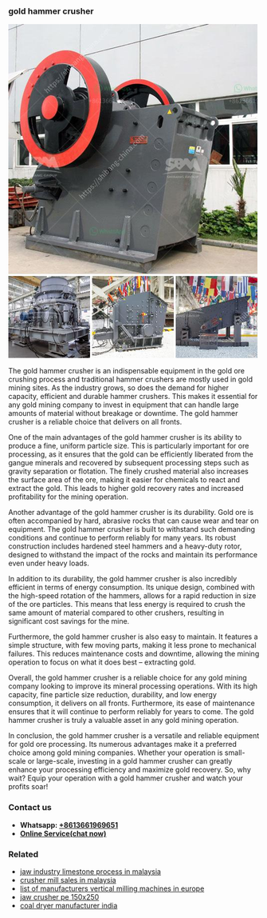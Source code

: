 <h3>gold hammer crusher</h3><img src='1706768172.jpg' alt=''><p>The gold hammer crusher is an indispensable equipment in the gold ore crushing process and traditional hammer crushers are mostly used in gold mining sites. As the industry grows, so does the demand for higher capacity, efficient and durable hammer crushers. This makes it essential for any gold mining company to invest in equipment that can handle large amounts of material without breakage or downtime. The gold hammer crusher is a reliable choice that delivers on all fronts.</p><p>One of the main advantages of the gold hammer crusher is its ability to produce a fine, uniform particle size. This is particularly important for ore processing, as it ensures that the gold can be efficiently liberated from the gangue minerals and recovered by subsequent processing steps such as gravity separation or flotation. The finely crushed material also increases the surface area of the ore, making it easier for chemicals to react and extract the gold. This leads to higher gold recovery rates and increased profitability for the mining operation.</p><p>Another advantage of the gold hammer crusher is its durability. Gold ore is often accompanied by hard, abrasive rocks that can cause wear and tear on equipment. The gold hammer crusher is built to withstand such demanding conditions and continue to perform reliably for many years. Its robust construction includes hardened steel hammers and a heavy-duty rotor, designed to withstand the impact of the rocks and maintain its performance even under heavy loads.</p><p>In addition to its durability, the gold hammer crusher is also incredibly efficient in terms of energy consumption. Its unique design, combined with the high-speed rotation of the hammers, allows for a rapid reduction in size of the ore particles. This means that less energy is required to crush the same amount of material compared to other crushers, resulting in significant cost savings for the mine.</p><p>Furthermore, the gold hammer crusher is also easy to maintain. It features a simple structure, with few moving parts, making it less prone to mechanical failures. This reduces maintenance costs and downtime, allowing the mining operation to focus on what it does best – extracting gold.</p><p>Overall, the gold hammer crusher is a reliable choice for any gold mining company looking to improve its mineral processing operations. With its high capacity, fine particle size reduction, durability, and low energy consumption, it delivers on all fronts. Furthermore, its ease of maintenance ensures that it will continue to perform reliably for years to come. The gold hammer crusher is truly a valuable asset in any gold mining operation.</p><p>In conclusion, the gold hammer crusher is a versatile and reliable equipment for gold ore processing. Its numerous advantages make it a preferred choice among gold mining companies. Whether your operation is small-scale or large-scale, investing in a gold hammer crusher can greatly enhance your processing efficiency and maximize gold recovery. So, why wait? Equip your operation with a gold hammer crusher and watch your profits soar!</p><h3>Contact us</h3><ul><li><strong>Whatsapp:&nbsp;<a href="https://wa.me/8613661969651">+8613661969651</a></strong></li><li><a href="https://swt.shibang-china.com/?git&amp;zhl&amp;gold hammer crusher"><strong>Online Service(chat now)</strong></a></li></ul><h3>Related</h3><ul><li><a href='jaw industry limestone process in malaysia.md'>jaw industry limestone process in malaysia</a></li><li><a href='crusher mill sales in malaysia.md'>crusher mill sales in malaysia</a></li><li><a href='list of manufacturers vertical milling machines in europe.md'>list of manufacturers vertical milling machines in europe</a></li><li><a href='jaw crusher pe 150x250.md'>jaw crusher pe 150x250</a></li><li><a href='coal dryer manufacturer india.md'>coal dryer manufacturer india</a></li></ul>